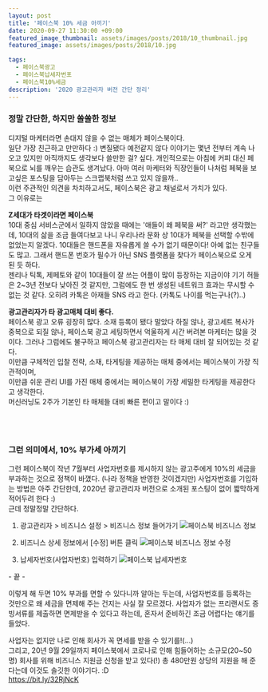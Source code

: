 ```yaml
---
layout: post
title: '페이스북 10% 세금 아끼기'
date: 2020-09-27 11:30:00 +09:00
featured_image_thumbnail: assets/images/posts/2018/10_thumbnail.jpg
featured_image: assets/images/posts/2018/10.jpg

tags:
  - 페이스북광고
  - 페이스북납세자번포
  - 페이스북10%세금
description: '2020 광고관리자 버전 간단 정리'
---
```


### 정말 간단한, 하지만 쏠쏠한 정보

 디지털 마케터라면 손대지 않을 수 없는 매체가 페이스북이다.  
 일단 가장 친근하고 만만하다 :) 변질됐다 예전같지 않다 이야기는 몇년 전부터 계속 나오고 있지만 아직까지도 생각보다 쓸만한 걸? 싶다. 개인적으로는 아침에 커피 대신 페북으로 뇌를 깨우는 습관도 생겨났다. 아마 여러 마케터와 직장인들이 나처럼 페북을 보고싶은 포스팅을 담아두는 스크랩북처럼 쓰고 있지 않을까..  
 이런 주관적인 의견을 차치하고서도, 페이스북은 광고 채널로서 가치가 있다.  
 그 이유로는  

 **Z세대가 타겟이라면 페이스북**  
 10대 중심 서비스군에서 일하지 않았을 때에는 '애들이 왜 페북을 써?' 라고만 생각했는데, 10대의 삶을 조금 들여다보고 나니 우리나라 문화 상 10대가 페북을 선택할 수밖에 없었는지 알겠다. 10대들은 핸드폰을 자유롭게 쓸 수가 없기 때문이다! 아예 없는 친구들도 많고. 그래서 핸드폰 번호가 필수가 아닌 SNS 플랫폼을 찾다가 페이스북으로 오게 된 듯 하다.  
 젠리나 틱톡, 제페토와 같이 10대들이 잘 쓰는 어플이 많이 등장하는 지금이야 기기 허들은 2~3년 전보다 낮아진 것 같지만, 그럼에도 한 번 생성된 네트워크 효과는 무시할 수 없는 것 같다. 오히려 카톡은 아재들 SNS 라고 한다. (카톡도 나이를 먹는구나(?)..)  

 **광고관리자가 타 광고매체 대비 좋다.**   
 페이스북 광고 오류 굉장히 많다. 소재 등록이 됐다 말았다 하질 않나, 광고세트 복사가 중복으로 되질 않나, 페이스북 광고 세팅하면서 억울하게 시간 버려본 마케터는 많을 것이다. 그러나 그럼에도 불구하고 페이스북 광고관리자는 타 매체 대비 잘 되어있는 것 같다.  
 이만큼 구체적인 입찰 전략, 소재, 타게팅을 제공하는 매체 중에서는 페이스북이 가장 직관적이며,  
 이만큼 쉬운 관리 UI를 가진 매체 중에서는 페이스북이 가장 세밀한 타게팅을 제공한다고 생각한다.  
 머신러닝도 2주가 기본인 타 매체들 대비 빠른 편이고 말이다 :)  
 <br/>
 <br/>
 <br/>

### 그런 의미에서, 10% 부가세 아끼기  

 그런 페이스북이 작년 7월부터 사업자번호를 제시하지 않는 광고주에게 10%의 세금을 부과하는 것으로 정책이 바꼈다. (나라 정책을 반영한 것이겠지만) 사업자번호를 기입하는 방법은 아주 간단한데, 2020년 광고관리자 버전으로 소개된 포스팅이 없어 짧막하게 적어두려 한다 :)  
 근데 정말정말 간단하다.  

 1. 광고관리자 > 비즈니스 설정 > 비즈니스 정보 들어가기
![페이스북 비즈니스 정보](/img/posts/facebook-business-number/fb-business1.jpg)

 2. 비즈니스 상세 정보에서 [수정] 버튼 클릭
![페이스북 비즈니스 정보 수정](/img/posts/facebook-business-number/fb-business2.jpg)

 3. 납세자번호(사업자번호) 입력하기
 ![페이스북 납세자번호](/img/posts/facebook-business-number/fb-business3.jpg)

 \- 끝 -

 이렇게 해 두면 10% 부과를 면할 수 있다니까 알아는 두는데, 사업자번호를 등록하는 것만으로 왜 세금을 면제해 주는 건지는 사실 잘 모르겠다. 사업자가 없는 프리랜서도 증빙서류를 제출하면 면제받을 수 있다고 하는데, 혼자서 준비하긴 조금 어렵다는 얘기를 들었다.  

 사업자는 없지만 나로 인해 회사가 꼭 면세를 받을 수 있기를!(...)  
 그리고, 20년 9월 29일까지 페이스북에서 코로나로 인해 힘들어하는 소규모(20~50명) 회사를 위해 비즈니스 지원금 신청을 받고 있다(!) 총 480만원 상당의 지원을 해 준다는데 이것도 솔깃한 이야기다. :D  
 https://bit.ly/32RjNcK  
